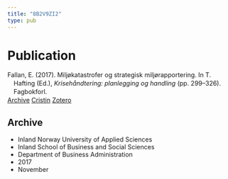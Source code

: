```yaml
---
title: "8B2V9ZI2"
type: pub
---
```

<h1>Publication</h1>
<article id="csl-bib-container-8B2V9ZI2" class="csl-bib-container">
  <div class="csl-bib-body" style="line-height: 1.35; padding-left: 1em; text-indent:-1em;">
  <div class="csl-entry">Fallan, E. (2017). Milj&#xF8;katastrofer og strategisk milj&#xF8;rapportering. In T. Hafting (Ed.), <i>Kriseh&#xE5;ndtering: planlegging og handling</i> (pp. 299&#x2013;326). Fagbokforl.</div>
</div>
  <div class="csl-bib-buttons">
    <a href="#taxonomy-article-8B2V9ZI2" class="csl-bib-button">Archive</a>
    <a href alt="Cristin URL" class="csl-bib-button">Cristin</a>
    <a href alt="Zotero URL" class="csl-bib-button">Zotero</a>
  </div>
  <div id="csl-bib-meta-container-8B2V9ZI2"></div>
</article>
<div id="csl-bib-meta-8B2V9ZI2" class="csl-bib-meta">
  <article id="taxonomy-article-8B2V9ZI2" class="taxonomy-article">
    <h1>Archive</h1>
    <ul>
      <li>Inland Norway University of Applied Sciences</li>
      <li>Inland School of Business and Social Sciences</li>
      <li>Department of Business Administration</li>
      <li>2017</li>
      <li>November</li>
    </ul>
  </article>
</div>
